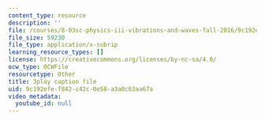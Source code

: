 ```yaml
---
content_type: resource
description: ''
file: /courses/8-03sc-physics-iii-vibrations-and-waves-fall-2016/9c192efef842c42c0e58a3a0c63aa67a_4ysFC9vd3GE.srt
file_size: 59230
file_type: application/x-subrip
learning_resource_types: []
license: https://creativecommons.org/licenses/by-nc-sa/4.0/
ocw_type: OCWFile
resourcetype: Other
title: 3play caption file
uid: 9c192efe-f842-c42c-0e58-a3a0c63aa67a
video_metadata:
  youtube_id: null
---
```

